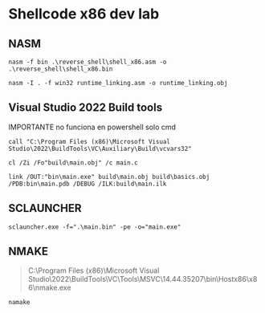 # Shellcode x86 dev lab

## NASM

```
nasm -f bin .\reverse_shell\shell_x86.asm -o .\reverse_shell\shell_x86.bin
```
```
nasm -I . -f win32 runtime_linking.asm -o runtime_linking.obj
```

## Visual Studio 2022 Build tools

IMPORTANTE no funciona en powershell solo cmd

```
call "C:\Program Files (x86)\Microsoft Visual Studio\2022\BuildTools\VC\Auxiliary\Build\vcvars32"
```
```
cl /Zi /Fo"build\main.obj" /c main.c
```
```
link /OUT:"bin\main.exe" build\main.obj build\basics.obj /PDB:bin\main.pdb /DEBUG /ILK:build\main.ilk
```

## SCLAUNCHER

```
sclauncher.exe -f=".\main.bin" -pe -o="main.exe"
```

## NMAKE

> C:\Program Files (x86)\Microsoft Visual Studio\2022\BuildTools\VC\Tools\MSVC\14.44.35207\bin\Hostx86\x86\nmake.exe

```
namake
```




